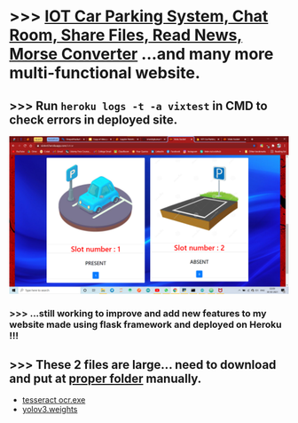 # >>> [IOT Car Parking System, Chat Room, Share Files, Read News, Morse Converter](https://vixtest.herokuapp.com/iotcar) ...and many more multi-functional website.

## >>> Run `heroku logs -t -a vixtest` in CMD to check errors in deployed site.

[![image](screenshot.png)](https://vixtest.herokuapp.com/iotcar)

### >>> ...still working to improve and add new features to my website made using flask framework and deployed on Heroku !!!

## >>> These 2 files are large... need to download and put at [proper folder](https://github.com/imvickykumar999/Car-Plate-OCR) manually.
  - [tesseract ocr.exe](https://digi.bib.uni-mannheim.de/tesseract/tesseract-ocr-w64-setup-v4.1.0-bibtag19.exe)
  - [yolov3.weights](https://pjreddie.com/media/files/yolov3.weights)
